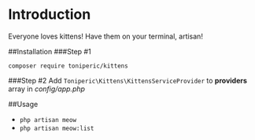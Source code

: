 # Introduction
Everyone loves kittens! Have them on your terminal, artisan!

##Installation
###Step #1
```
composer require toniperic/kittens
```
###Step #2
Add `Toniperic\Kittens\KittensServiceProvider` to **providers** array in *config/app.php*

##Usage
- `php artisan meow`
- `php artisan meow:list`
